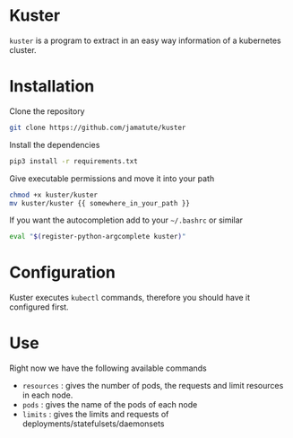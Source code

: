 # Kuster

`kuster` is a program to extract in an easy way information of a kubernetes cluster.

# Installation

Clone the repository

```bash
git clone https://github.com/jamatute/kuster
```

Install the dependencies
```bash
pip3 install -r requirements.txt
```

Give executable permissions and move it into your path
```bash
chmod +x kuster/kuster
mv kuster/kuster {{ somewhere_in_your_path }}
```

If you want the autocompletion add to your `~/.bashrc` or similar
```bash
eval "$(register-python-argcomplete kuster)"
```

# Configuration

Kuster executes `kubectl` commands, therefore you should have it configured
first.

# Use

Right now we have the following available commands

* `resources` : gives the number of pods, the requests and limit resources in
  each node.
* `pods`      : gives the name of the pods of each node
* `limits`    : gives the limits and requests of
  deployments/statefulsets/daemonsets
